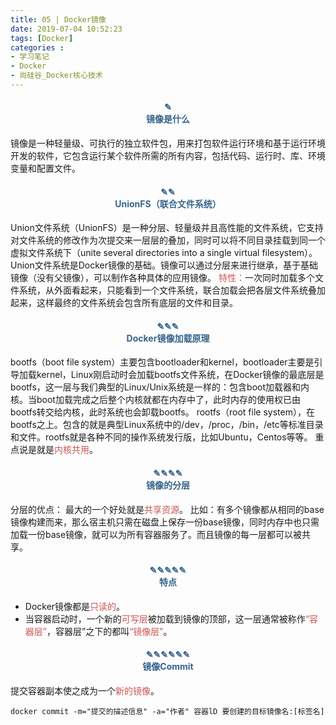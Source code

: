 ```yaml
---
title: 05 | Docker镜像
date: 2019-07-04 10:52:23
tags: [Docker]
categories :
- 学习笔记
- Docker
- 尚硅谷_Docker核心技术
---
```


#### <center><font color = "#36648B">✎</font><br/><font color = "#36648B">镜像是什么</font></center>
镜像是一种轻量级、可执行的独立软件包，用来打包软件运行环境和基于运行环境开发的软件，它包含运行某个软件所需的所有内容，包括代码、运行时、库、环境变量和配置文件。

#### <center><font color = "#36648B">✎✎</font><br/><font color = "#36648B">UnionFS（联合文件系统）</font></center>
Union文件系统（UnionFS）是一种分层、轻量级并且高性能的文件系统，它支持对文件系统的修改作为次提交来一层层的叠加，同时可以将不同目录挂载到同一个虚拟文件系统下（unite several directories into a single virtual filesystem）。Union文件系统是Docker镜像的基础。镜像可以通过分层来进行继承，基于基础镜像（没有父镜像），可以制作各种具体的应用镜像。
<font color = "#CD5555">特性：</font>一次同时加载多个文件系统，从外面看起来，只能看到一个文件系统，联合加载会把各层文件系统叠加起来，这样最终的文件系统会包含所有底层的文件和目录。

#### <center><font color = "#36648B">✎✎✎</font><br/><font color = "#36648B">Docker镜像加载原理</font></center>
bootfs（boot file system）主要包含bootloader和kernel，bootloader主要是引导加载kernel，Linux刚启动时会加载bootfs文件系统，在Docker镜像的最底层是bootfs，这一层与我们典型的Linux/Unix系统是一样的：包含boot加载器和内核。当boot加载完成之后整个内核就都在内存中了，此时内存的使用权已由bootfs转交给内核，此时系统也会卸载bootfs。
rootfs（root file system），在bootfs之上。包含的就是典型Linux系统中的/dev，/proc，/bin，/etc等标准目录和文件。rootfs就是各种不同的操作系统发行版，比如Ubuntu，Centos等等。
重点说是就是<font color = "#CD5555">内核共用</font>。

#### <center><font color = "#36648B">✎✎✎✎</font><br/><font color = "#36648B">镜像的分层</font></center>

分层的优点：
最大的一个好处就是<font color = "#CD5555">共享资源</font>。
比如：有多个镜像都从相同的base镜像构建而来，那么宿主机只需在磁盘上保存一份base镜像，同时内存中也只需加载一份base镜像，就可以为所有容器服务了。而且镜像的每一层都可以被共享。

#### <center><font color = "#36648B">✎✎✎✎✎</font><br/><font color = "#36648B">特点</font></center>
- Docker镜像都是<font color = "#CD5555">只读的</font>。
- 当容器启动时，一个新的<font color = "#CD5555">可写层</font>被加载到镜像的顶部，这一层通常被称作<font color = "#CD5555">“容器层”</font>，容器层”之下的都叫<font color = "#CD5555">“镜像层”</font>。

#### <center><font color = "#36648B">✎✎✎✎✎✎</font><br/><font color = "#36648B">镜像Commit</font></center>
提交容器副本使之成为一个<font color = "#CD5555">新的镜像</font>。
```
docker commit -m="提交的描述信息" -a="作者" 容器lD 要创建的目标镜像名:[标签名]
```

















